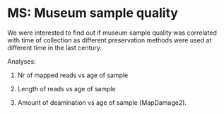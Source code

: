 # MS: Museum sample quality 

We were interested to find out if museum sample quality was correlated with time of collection as different preservation methods were used at different time in the last century. 

Analyses: 

1. Nr of mapped reads vs age of sample

2. Length of reads vs age of sample

3. Amount of deamination vs age of sample (MapDamage2). 


